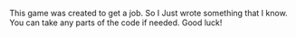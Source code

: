 This game was created to get a job. 
So I Just wrote something that I know.
You can take any parts of the code if needed. 
Good luck! 

